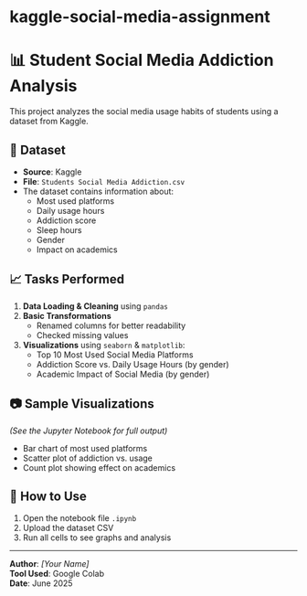 # kaggle-social-media-assignment
# 📊 Student Social Media Addiction Analysis

This project analyzes the social media usage habits of students using a dataset from Kaggle.

## 📌 Dataset

- **Source**: Kaggle  
- **File**: `Students Social Media Addiction.csv`
- The dataset contains information about:
  - Most used platforms
  - Daily usage hours
  - Addiction score
  - Sleep hours
  - Gender
  - Impact on academics

## 📈 Tasks Performed

1. **Data Loading & Cleaning** using `pandas`
2. **Basic Transformations**
   - Renamed columns for better readability
   - Checked missing values
3. **Visualizations** using `seaborn` & `matplotlib`:
   - Top 10 Most Used Social Media Platforms
   - Addiction Score vs. Daily Usage Hours (by gender)
   - Academic Impact of Social Media (by gender)

## 📷 Sample Visualizations

*(See the Jupyter Notebook for full output)*

- Bar chart of most used platforms
- Scatter plot of addiction vs. usage
- Count plot showing effect on academics

## 🚀 How to Use

1. Open the notebook file `.ipynb`
2. Upload the dataset CSV
3. Run all cells to see graphs and analysis

---

**Author**: *[Your Name]*  
**Tool Used**: Google Colab  
**Date**: June 2025
